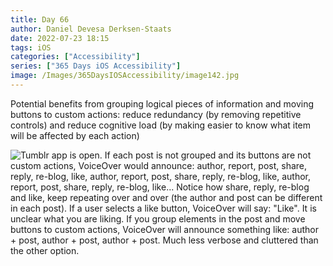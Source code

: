 ```yaml
---
title: Day 66
author: Daniel Devesa Derksen-Staats
date: 2022-07-23 18:15
tags: iOS
categories: ["Accessibility"]
series: ["365 Days iOS Accessibility"]
image: /Images/365DaysIOSAccessibility/image142.jpg
---
```


Potential benefits from grouping logical pieces of information and moving buttons to custom actions: reduce redundancy (by removing repetitive controls) and reduce cognitive load (by making easier to know what item will be affected by each action)

![Tumblr app is open. If each post is not grouped and its buttons are not custom actions, VoiceOver would announce: author, report, post, share, reply, re-blog, like, author, report, post, share, reply, re-blog, like, author, report, post, share, reply, re-blog, like... Notice how share, reply, re-blog and like, keep repeating over and over (the author and post can be different in each post). If a user selects a like button, VoiceOver will say: "Like". It is unclear what you are liking. If you group elements in the post and move buttons to custom actions, VoiceOver will announce something like: author + post, author + post, author + post. Much less verbose and cluttered than the other option.](/Images/365DaysIOSAccessibility/image142.jpg)